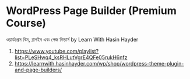 # WordPress Page Builder (Premium Course)

ওয়ার্ডপ্রেস থিম, প্লাগইন এবং পেজ বিল্ডার্স by Learn With Hasin Hayder

1. https://www.youtube.com/playlist?list=PLeSHwq4_ksRHLutVgrE4QFe05rukH6nfz
2. https://learnwith.hasinhayder.com/wp/shop/wordpress-theme-plugin-and-page-builders/
